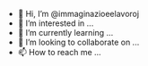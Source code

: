 - 👋 Hi, I’m @immaginazioeelavoroj
- 👀 I’m interested in ...
- 🌱 I’m currently learning ...
- 💞️ I’m looking to collaborate on ...
- 📫 How to reach me ...

<!---
immaginazioeelavoroj/immaginazioeelavoroj is a ✨ special ✨ repository because its `README.md` (this file) appears on your GitHub profile.
You can click the Preview link to take a look at your changes.
--->

